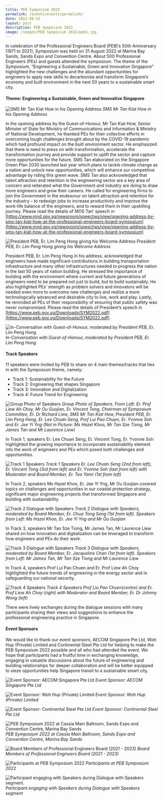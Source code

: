 ```yaml
---
title: PEB Symposium 2022
permalink: /events/events/permalink/
date: 2022-08-22
layout: post
description: PEB Symposium 2022
image: /images/PEB Symposium 2022/peb1.jpg
---
```

In celebration of the Professional Engineers Board (PEB)’s 50th Anniversary (1971 to 2021), Symposium was held on 31 August 2022 at Marina Bay Sands, Sands Expo and Convention Centre. About 500 Professional Engineers (PEs) and guests attended the symposium. The theme of the Symposium, “Engineering a Sustainable, Green and Innovation Singapore” highlighted the new challenges and the abundant opportunities for engineers to apply new skills to decarbonise and transform Singapore’s economy and built environment in the next 50 years to a sustainable smart city.

#### Theme: Engineering a Sustainable, Green and Innovative Singapore

![SMS Mr Tan Kiat How in his Opening Address](/images/PEB%20Symposium%202022/peb1.jpg)
*SMS Mr Tan Kiat How in his Opening Address*

In the opening address by the Guest-of-Honour, Mr Tan Kiat How, Senior Minister of State for Ministry of Communications and Information &amp; Ministry of National Development, he thanked PEs for their collective efforts in overcoming tough challenges brought about by the COVID-19 pandemic which had profound impact on the built environment sector. He emphasized that there is need to press on with transformation, accelerate the transformation journey and provide support to uplift the sector and capture more opportunities for the future. SMS Tan elaborated on the Singapore Green Plan 2030 launched last year which plans to tackle climate change as a nation and unlock new opportunities, which will enhance our competitive advantage by riding this green wave. SMS Tan also acknowledged that talent attraction and retention in the engineering sector are a key area of concern and reiterated what the Government and industry are doing to draw more engineers and grow their careers. He called for engineering firms to join the Government in the endeavour on talent attraction and retention for the industry – to redesign jobs to increase productivity and improve the work-life balance of the engineers, and to reward them in their upskilling journey. Please read the details of MOS Tan’ speech in [https://www.mnd.gov.sg/newsroom/speeches/view/opening-address-by-sms-tan-kiat-how-at-the-professional-engineers-board-symposium](https://www.mnd.gov.sg/newsroom/speeches/view/opening-address-by-sms-tan-kiat-how-at-the-professional-engineers-board-symposium)

![President PEB, Er. Lim Peng Hong giving his Welcome Address](/images/PEB%20Symposium%202022/peb_2.jpg)
*President PEB, Er. Lim Peng Hong giving his Welcome Address*

President PEB, Er. Lim Peng Hong in his address, acknowledged that engineers have made significant contributions in building transportation infrastructure and many other infrastructures needed to progress the nation in the last 50 years of nation building. He stressed the importance of building with the environment where current and future generations of engineers need to be prepared not just to build, but to build sustainably. He also highlighted PEs’ strength as problem solvers and innovators will be needed even more to overcome new challenges and realize a more technologically advanced and desirable city to live, work and play. Lastly, he reminded all PEs of their responsibility of ensuring that public safety was never compromised. Please read the details of President’s speech in [https://www.peb.gov.sg/Downloads/SYM2022.pdf](https://www.peb.gov.sg/Downloads/SYM2022.pdf)

![In-Conversation with Guest-of-Honour, moderated by President PEB, Er. Lim Peng Hong](/images/PEB%20Symposium%202022/peb3.jpg)
*In-Conversation with Guest-of-Honour, moderated by President PEB, Er. Lim Peng Hong*

#### Track Speakers

11 speakers were invited by PEB to share on 4 main themes/tracks that ties in with the Symposium theme, namely:
* Track 1: Sustainability for the Future
* Track 2: Engineering that shapes Singapore
* Track 3: Innovation and Digitalization
* Track 4: Future Trend for Engineering

![Group Photo of Speakers](/images/PEB%20Symposium%202022/peb4.jpg)
*Group Photo of Speakers. From Left: Er. Prof Liew Ah Choy, Mr Ou Guojian, Er. Vincent Tong, Chairman of Symposium Committee, Er. Dr Richard Liew, SMS Mr Tan Kiat How, President PEB, Er. Lim Peng Hong, Er. Lee Chuan Seng, Prof Lui Pao Chuen, Er. Yvonne Soh and Er. Jee Yi Yng (Not in Picture: Ms Hazel Khoo, Mr Tan Sze Tiong, Mr James Tan and Mr Laurence Liew)*

In Track 1, speakers Er. Lee Chuan Seng, Er. Vincent Tong, Er. Yvonne Soh highlighted the growing importance to incorporate sustainability element into the work of engineers and PEs which posed both challenges and opportunities. 

![Track 1 Speakers](/images/PEB%20Symposium%202022/peb5.jpg)
*Track 1 Speakers Er. Lee Chuan Seng (2nd from left), Er. Vincent Tong (3rd from left) and Er. Yvonne Soh (last from left) with Moderator and Board Member, Er. Teo Yann (1st from left)*

In Track 2, speakers Ms Hazel Khoo, Er. Jee Yi Yng, Mr Ou Guojian covered topics on challenges and opportunities in our coastal protection strategy, significant major engineering projects that transformed Singapore and building with sustainability.

![Track 2 Dialogue with Speakers](/images/PEB%20Symposium%202022/peb6.jpg)
*Track 2 Dialogue with Speakers, moderated by Board Member, Er. Chua Tong Seng (1st from left). Speakers from Left: Ms Hazel Khoo, Er. Jee Yi Yng and Mr Ou Guojian*

In Track 3, speakers Mr Tan Sze Tiong, Mr James Tan, Mr Laurence Liew shared on how innovation and digitalization can be leveraged to transform how engineers and PEs do their work. 

![Track 3 Dialogue with Speakers](/images/PEB%20Symposium%202022/peb7.jpg)
*Track 3 Dialogue with Speakers, moderated by Board Member, Er. Jacqueline Chan (1st from left). Speakers from Left: Mr James Tan, Mr Tan Sze Tiong and Mr Laurence Liew*

In Track 4, speakers Prof Lui Pao Chuen and Er. Prof Liew Ah Choy highlighted the future trends of engineering in the energy sector and in safeguarding our national security.

![Track 4 Speakers](/images/PEB%20Symposium%202022/peb8.jpg)
*Track 4 Speakers Prof Liu Pao Chuen(centre) and Er. Prof Liew Ah Choy (right) with Moderator and Board Member, Er. Dr Johnny Wong (left)*

There were lively exchanges during the dialogue sessions with many participants sharing their views and suggestions to enhance the professional engineering practice in Singapore. 

#### Event Sponsors
We would like to thank our event sponsors, AECOM Singapore Pte Ltd, Woh Hup (Private) Limited and Continental Steel Pte Ltd for helping to make the PEB Symposium 2022 possible and all who had attended the event. We hope that participants had a fruitful time in exchanging knowledge, engaging in valuable discussions about the future of engineering and building relationships for deeper collaboration and will be better equipped to sieze opportunities help Singapore transit to a sustainable smart city.

![Event Sponsor: AECOM Singapore Pte Ltd](/images/PEB%20Symposium%202022/peb9.jpg)
*Event Sponsor: AECOM Singapore Pte Ltd*

![Event Sponsor: Woh Hup (Private) Limited](/images/PEB%20Symposium%202022/peb10.jpg)
*Event Sponsor: Woh Hup (Private) Limited*

![Event Sponsor: Continental Steel Pte Ltd](/images/PEB%20Symposium%202022/peb11.jpg)
*Event Sponsor: Continental Steel Pte Ltd*

![PEB Symposium 2022 at Cassia Main Ballroom, Sands Expo and Convention Centre, Marina Bay Sands](/images/PEB%20Symposium%202022/peb12.jpg)
*PEB Symposium 2022 at Cassia Main Ballroom, Sands Expo and Convention Centre, Marina Bay Sands*

![Board Members of Professional Engineers Board (2021 - 2023)](/images/PEB%20Symposium%202022/peb13.jpg)
*Board Members of Professional Engineers Board (2021 - 2023)*

![Participants at PEB Symposium 2022](/images/PEB%20Symposium%202022/peb14.jpg)
*Participants at PEB Symposium 2022*

![Participant engaging with Speakers during Dialogue with Speakers segment.](/images/PEB%20Symposium%202022/peb15.jpg)
*Participant engaging with Speakers during Dialogue with Speakers segment*